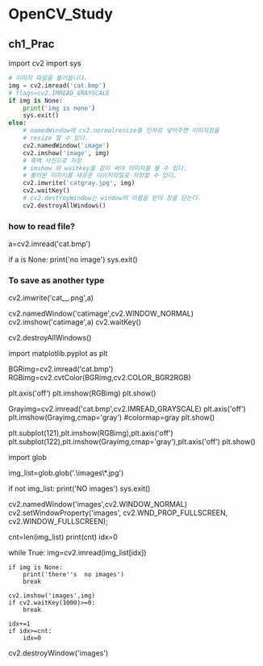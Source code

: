 # OpenCV_Study

## ch1_Prac

import cv2
import sys

```python
# 이미지 파일을 불러옵니다.
img = cv2.imread('cat.bmp')
# flags=cv2.IMREAD_GRAYSCALE
if img is None:
	print('img is none')
	sys.exit()
else:
	# namedWindow에 cv2.normalresize를 인자로 넣어주면 이미지창을
    # resize 할 수 있다.
	cv2.namedWindow('image')
	cv2.imshow('image', img)
	# 흑백 사진으로 저장
	# imshow 와 waitkey를 같이 써야 이미지를 볼 수 있다.
    # 불러온 이미지를 새로운 이미지파일로 저장할 수 있다.
	cv2.imwrite('catgray.jpg', img)
	cv2.waitKey()
	# cv2.destroyWindow는 window의 이름을 받아 창을 닫는다.
	cv2.destroyAllWindows()
```

### how to read file?
a=cv2.imread('cat.bmp')

if a is None:
    print('no image')
    sys.exit()
    
### To save as another type

cv2.imwrite('cat__.png',a)

cv2.namedWindow('catimage',cv2.WINDOW_NORMAL)
cv2.imshow('catimage',a)
cv2.waitKey()

cv2.destroyAllWindows()




import matplotlib.pyplot as plt

BGRimg=cv2.imread('cat.bmp')
RGBimg=cv2.cvtColor(BGRimg,cv2.COLOR_BGR2RGB)

plt.axis('off')
plt.imshow(RGBimg)
plt.show()

Grayimg=cv2.imread('cat.bmp',cv2.IMREAD_GRAYSCALE)
plt.axis('off')
plt.imshow(Grayimg,cmap='gray') #colormap=gray
plt.show()

plt.subplot(121),plt.imshow(RGBimg),plt.axis('off')
plt.subplot(122),plt.imshow(Grayimg,cmap='gray'),plt.axis('off')
plt.show()

import glob

img_list=glob.glob('.\\images\\*.jpg')

if not img_list:
    print('NO images')
    sys.exit()

cv2.namedWindow('images',cv2.WINDOW_NORMAL)
cv2.setWindowProperty('images', cv2.WND_PROP_FULLSCREEN, cv2.WINDOW_FULLSCREEN);

cnt=len(img_list)
print(cnt)
idx=0

while True:
    img=cv2.imread(img_list[idx])

    if img is None:
        print('there''s  no images')
        break
    
    cv2.imshow('images',img)
    if cv2.waitKey(1000)>=0:
        break

    idx+=1
    if idx>=cnt:
        idx=0

cv2.destroyWindow('images')


    

